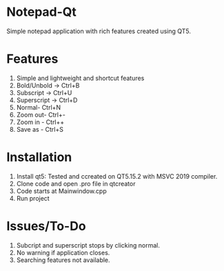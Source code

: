 # Notepad-Qt
Simple notepad application with rich features created using QT5.


# Features
1. Simple and lightweight and shortcut features
2. Bold/Unbold -> Ctrl+B
3. Subscript -> Ctrl+U
4. Superscript -> Ctrl+D
5. Normal- Ctrl+N
6. Zoom out- Ctrl+-
7. Zoom in - Ctrl++
8. Save as - Ctrl+S


# Installation
1. Install qt5:
   Tested and ccreated on QT5.15.2 with MSVC 2019 compiler.
2. Clone code and open .pro file in qtcreator
3. Code starts at Mainwindow.cpp
4. Run project

# Issues/To-Do
1. Subcript and superscript stops by clicking normal.
2. No warning if application closes.
3. Searching features not available.

